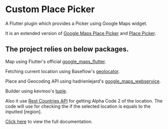 # Custom Place Picker

A Flutter plugin which provides a Picker using Google Maps widget.

It is an extended version of [Google Maps Place Picker](https://pub.dev/packages/google_maps_place_picker) and [Place Picker](https://pub.dev/packages/place_picker).


## The project relies on below packages.

Map using Flutter's official [google_maps_flutter](https://pub.dev/packages/google_maps_flutter).

Fetching current location using Baseflow's [geolocator](https://pub.dev/packages/geolocator).

Place and Geocoding API using hadrienlejard's [google_maps_webservice](https://pub.dev/packages/google_maps_webservice).

Builder using kevmoo's [tuple](https://pub.dev/packages/tuple).

Also it use [Rest Countries API](https://restcountries.eu/) for getting Alpha Code 2 of the location. The code will use for checking the if the selected location is equals to the inputted [region].

[Click here](https://docs.google.com/document/d/1YDQmy4sL_LS2qG2sTEXNRr9yJdNFG2SzVojtX4zm7yw/edit?usp=sharing) to view the full documentation.
